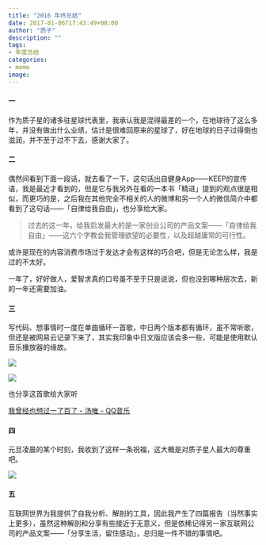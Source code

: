 ```yaml
---
title: "2016 年终总结"
date: 2017-01-06T17:43:49+08:00
author: "质子"
description: ""
tags:
- 年度总结
categories: 
- memo
image: 
---
```




#### 一
作为质子星的诸多驻星球代表里，我承认我是混得最差的一个，在地球待了这么多年，并没有做出什么业绩，估计是很难回原来的星球了，好在地球的日子过得倒也滋润，并不至于过不下去，感谢大家了。
 
 

#### 二
偶然间看到下面一段话，就去看了一下，这句话出自健身App——KEEP的宣传语，我是最近才看到的，但是它与我另外在看的一本书「精进」提到的观点很是相似，而更巧的是，之后我在其他完全不相关的人的微博和另一个人的微信简介中都看到了这句话——「自律给我自由」，也分享给大家。

> 过去的这一年，给我启发最大的是一家创业公司的产品文案——「自律给我自由」——这六个字教会我管理欲望的必要性，以及超越庸常的可行性。


或许是现在的内容消费市场过于发达才会有这样的巧合吧，但是无论怎么样，我是过的不太好。

一年了，好好做人，爱智求真的口号虽不至于只是说说，但也没到哪种层次去，新的一年还需要加油。



#### 三
写代码、想事情时一度在单曲循环一首歌，中日两个版本都有循环，虽不常听歌，但还是被网易云记录下来了，其实我印象中日文版应该会多一些，可能是使用默认音乐播放器的缘故。

![](images/Pasted%20image%2020210316174603.png)

![](images/Pasted%20image%2020210316174615.png)


也分享这首歌给大家听

[我曾经也想过一了百了 - 汤唯 - QQ音乐](https://y.qq.com/n/yqq/song/002735JG0sHRoj.html?ADTAG=h5_playsong&no_redirect=1)
  


#### 四
元旦凌晨的某个时刻，我收到了这样一条祝福，这大概是对质子星人最大的尊重吧。  

![](images/Pasted%20image%2020210316174738.png)



#### 五
互联网世界为我提供了自我分析、解剖的工具，因此我产生了四篇报告（当然事实上更多），虽然这种解剖和分享有些接近于无意义，但是依稀记得另一家互联网公司的产品文案——「分享生活，留住感动」，总归是一件不错的事情吧。